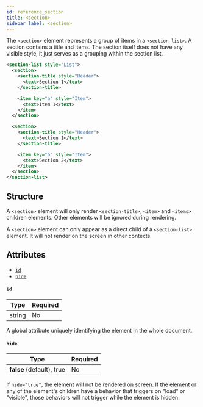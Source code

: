 ```yaml
---
id: reference_section
title: <section>
sidebar_label: <section>
---
```


The `<section>` element represents a group of items in a `<section-list>`. A section contains a title and items. The section itself does not have any visible style, it just serves as a grouping within the section list.

```xml
<section-list style="List">
  <section>
    <section-title style="Header">
      <text>Section 1</text>
    </section-title>

    <item key="a" style="Item">
      <text>Item 1</text>
    </item>
  </section>

  <section>
    <section-title style="Header">
      <text>Section 1</text>
    </section-title>

    <item key="b" style="Item">
      <text>Section 2</text>
    </item>
  </section>
</section-list>
```

## Structure

A `<section>` element will only render `<section-title>`, `<item>` and `<items>` children elements. Other elements will be ignored during rendering.

A `<section>` element can only appear as a direct child of a `<section-list>` element. It will not render on the screen in other contexts.

## Attributes

- [`id`](#id)
- [`hide`](#hide)

#### `id`

| Type   | Required |
| ------ | -------- |
| string | No       |

A global attribute uniquely identifying the element in the whole document.

#### `hide`

| Type                      | Required |
| ------------------------- | -------- |
| **false** (default), true | No       |

If `hide="true"`, the element will not be rendered on screen. If the element or any of the element's children have a behavior that triggers on "load" or "visible", those behaviors will not trigger while the element is hidden.
